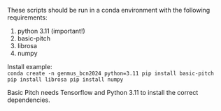 These scripts should be run in a conda environment with the following requirements:

1. python 3.11 (important!)  
2. basic-pitch  
3. librosa  
4. numpy  

Install example:  
<code>conda create -n genmus_bcn2024 python=3.11
pip install basic-pitch
pip install librosa
pip install numpy
</code>

Basic Pitch needs Tensorflow and Python 3.11 to install the correct dependencies.
